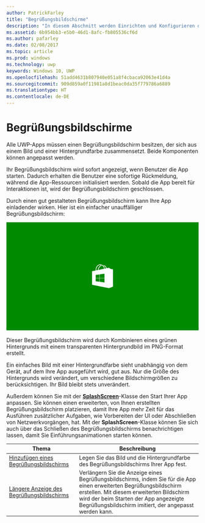 ```yaml
---
author: PatrickFarley
title: "Begrüßungsbildschirme"
description: "In diesem Abschnitt werden Einrichten und Konfigurieren des Begrüßungsbildschirms einer App beschrieben."
ms.assetid: 6b954bb3-e5b0-46d1-8afc-fb805536cf6d
ms.author: pafarley
ms.date: 02/08/2017
ms.topic: article
ms.prod: windows
ms.technology: uwp
keywords: Windows 10, UWP
ms.openlocfilehash: 51add4631b807940e051a8f4cbaca92063e41d4a
ms.sourcegitcommit: 909d859a0f11981a8d1beac0da35f779786a6889
ms.translationtype: HT
ms.contentlocale: de-DE
---
```

# <a name="splash-screens"></a>Begrüßungsbildschirme

Alle UWP-Apps müssen einen Begrüßungsbildschirm besitzen, der sich aus einem Bild und einer Hintergrundfarbe zusammensetzt. Beide Komponenten können angepasst werden.

Ihr Begrüßungsbildschirm wird sofort angezeigt, wenn Benutzer die App starten. Dadurch erhalten die Benutzer eine sofortige Rückmeldung, während die App-Ressourcen initialisiert werden. Sobald die App bereit für Interaktionen ist, wird der Begrüßungsbildschirm geschlossen.

Durch einen gut gestalteten Begrüßungsbildschirm kann Ihre App einladender wirken. Hier ist ein einfacher unauffälliger Begrüßungsbildschirm:

![Eine auf 75% skalierte Bildschirmaufnahme des Begrüßungsbildschirms aus dem Begrüßungsbildschirmbeispiel.](images/regularsplashscreen.png)

Dieser Begrüßungsbildschirm wird durch Kombinieren eines grünen Hintergrunds mit einem transparenten Hintergrundbild im PNG-Format erstellt.

Ein einfaches Bild mit einer Hintergrundfarbe sieht unabhängig von dem Gerät, auf dem Ihre App ausgeführt wird, gut aus. Nur die Größe des Hintergrunds wird verändert, um verschiedene Bildschirmgrößen zu berücksichtigen. Ihr Bild bleibt stets unverändert.

Außerdem können Sie mit der [**SplashScreen**](https://msdn.microsoft.com/library/windows/apps/br224763)-Klasse den Start Ihrer App anpassen. Sie können einen erweiterten, von Ihnen erstellten Begrüßungsbildschirm platzieren, damit Ihre App mehr Zeit für das Ausführen zusätzlicher Aufgaben, wie Vorbereiten der UI oder Abschließen von Netzwerkvorgängen, hat. Mit der **SplashScreen**-Klasse können Sie sich auch über das Schließen des Begrüßungsbildschirms benachrichtigen lassen, damit Sie Einführungsanimationen starten können.

| Thema | Beschreibung |
|-------|-------------|
| [Hinzufügen eines Begrüßungsbildschirms](add-a-splash-screen.md) | Legen Sie das Bild und die Hintergrundfarbe des Begrüßungsbildschirms Ihrer App fest. |
| [Längere Anzeige des Begrüßungsbildschirms](create-a-customized-splash-screen.md) | Verlängern Sie die Anzeige eines Begrüßungsbildschirms, indem Sie für die App einen erweiterten Begrüßungsbildschirm erstellen. Mit diesem erweiterten Bildschirm wird der beim Starten der App angezeigte Begrüßungsbildschirm imitiert, der angepasst werden kann. |